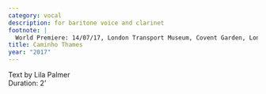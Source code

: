 ```yaml
---
category: vocal
description: for baritone voice and clarinet
footnote: |
  World Premiere: 14/07/17, London Transport Museum, Covent Garden, London – Dinis Pinto, Rachel Coe
title: Caminho Thames
year: "2017"
---
```


Text by Lila Palmer\
Duration: 2’

